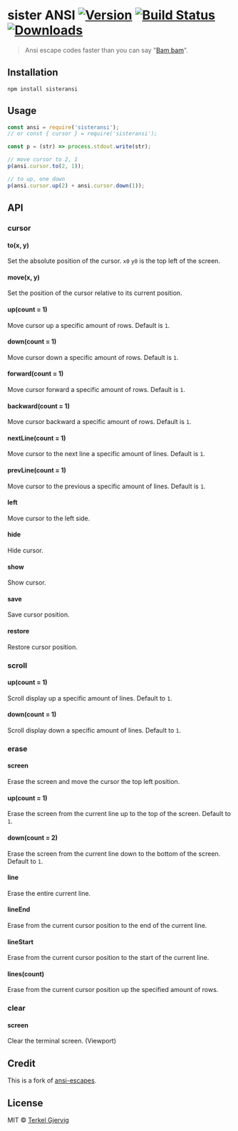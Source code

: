 # sister ANSI [![Version](https://img.shields.io/npm/v/sisteransi.svg)](https://www.npmjs.com/package/sisteransi) [![Build Status](https://travis-ci.org/terkelg/sisteransi.svg?branch=master)](https://travis-ci.org/terkelg/sisteransi) [![Downloads](https://img.shields.io/npm/dm/sisteransi.svg)](https://www.npmjs.com/package/sisteransi)

> Ansi escape codes faster than you can say "[Bam bam](https://www.youtube.com/watch?v=OcaPu9JPenU)".

## Installation

```
npm install sisteransi
```

## Usage

```js
const ansi = require('sisteransi');
// or const { cursor } = require('sisteransi');

const p = (str) => process.stdout.write(str);

// move cursor to 2, 1
p(ansi.cursor.to(2, 1));

// to up, one down
p(ansi.cursor.up(2) + ansi.cursor.down(1));
```

## API

### cursor

#### to(x, y)

Set the absolute position of the cursor. `x0` `y0` is the top left of the screen.

#### move(x, y)

Set the position of the cursor relative to its current position.

#### up(count = 1)

Move cursor up a specific amount of rows. Default is `1`.

#### down(count = 1)

Move cursor down a specific amount of rows. Default is `1`.

#### forward(count = 1)

Move cursor forward a specific amount of rows. Default is `1`.

#### backward(count = 1)

Move cursor backward a specific amount of rows. Default is `1`.

#### nextLine(count = 1)

Move cursor to the next line a specific amount of lines. Default is `1`.

#### prevLine(count = 1)

Move cursor to the previous a specific amount of lines. Default is `1`.

#### left

Move cursor to the left side.

#### hide

Hide cursor.

#### show

Show cursor.

#### save

Save cursor position.

#### restore

Restore cursor position.

### scroll

#### up(count = 1)

Scroll display up a specific amount of lines. Default to `1`.

#### down(count = 1)

Scroll display down a specific amount of lines. Default to `1`.

### erase

#### screen

Erase the screen and move the cursor the top left position.

#### up(count = 1)

Erase the screen from the current line up to the top of the screen. Default to `1`.

#### down(count = 2)

Erase the screen from the current line down to the bottom of the screen. Default to `1`.

#### line

Erase the entire current line.

#### lineEnd

Erase from the current cursor position to the end of the current line.

#### lineStart

Erase from the current cursor position to the start of the current line.

#### lines(count)

Erase from the current cursor position up the specified amount of rows.

### clear

#### screen

Clear the terminal screen. (Viewport)

## Credit

This is a fork of [ansi-escapes](https://github.com/sindresorhus/ansi-escapes).

## License

MIT © [Terkel Gjervig](https://terkel.com)
